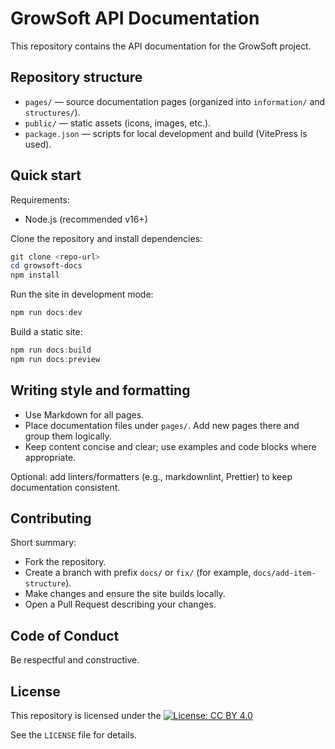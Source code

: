 # GrowSoft API Documentation

This repository contains the API documentation for the GrowSoft project.

## Repository structure

- `pages/` — source documentation pages (organized into `information/` and `structures/`).
- `public/` — static assets (icons, images, etc.).
- `package.json` — scripts for local development and build (VitePress is used).

## Quick start

Requirements:
- Node.js (recommended v16+)

Clone the repository and install dependencies:

```powershell
git clone <repo-url>
cd growsoft-docs
npm install
```

Run the site in development mode:

```powershell
npm run docs:dev
```

Build a static site:

```powershell
npm run docs:build
npm run docs:preview
```

## Writing style and formatting

- Use Markdown for all pages.
- Place documentation files under `pages/`. Add new pages there and group them logically.
- Keep content concise and clear; use examples and code blocks where appropriate.

Optional: add linters/formatters (e.g., markdownlint, Prettier) to keep documentation consistent.

## Contributing

Short summary:
- Fork the repository.
- Create a branch with prefix `docs/` or `fix/` (for example, `docs/add-item-structure`).
- Make changes and ensure the site builds locally.
- Open a Pull Request describing your changes.

## Code of Conduct

Be respectful and constructive.

## License

This repository is licensed under the [![License: CC BY 4.0](https://img.shields.io/badge/License-CC_BY_4.0-lightgrey.svg)](https://creativecommons.org/licenses/by/4.0/)

See the `LICENSE` file for details.
